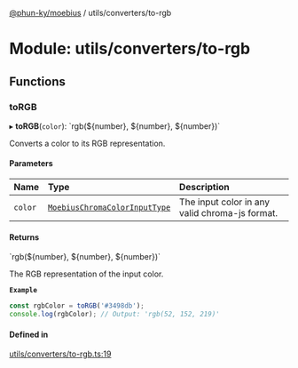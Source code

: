 [@phun-ky/moebius](../README.md) / utils/converters/to-rgb

# Module: utils/converters/to-rgb

## Functions

### toRGB

▸ **toRGB**(`color`): \`rgb(${number}, ${number}, ${number})\`

Converts a color to its RGB representation.

#### Parameters

| Name | Type | Description |
| :------ | :------ | :------ |
| `color` | [`MoebiusChromaColorInputType`](types.md#moebiuschromacolorinputtype) | The input color in any valid chroma-js format. |

#### Returns

\`rgb(${number}, ${number}, ${number})\`

The RGB representation of the input color.

**`Example`**

```ts
const rgbColor = toRGB('#3498db');
console.log(rgbColor); // Output: 'rgb(52, 152, 219)'
```

#### Defined in

[utils/converters/to-rgb.ts:19](https://github.com/phun-ky/moebius/blob/main/src/utils/converters/to-rgb.ts#L19)
